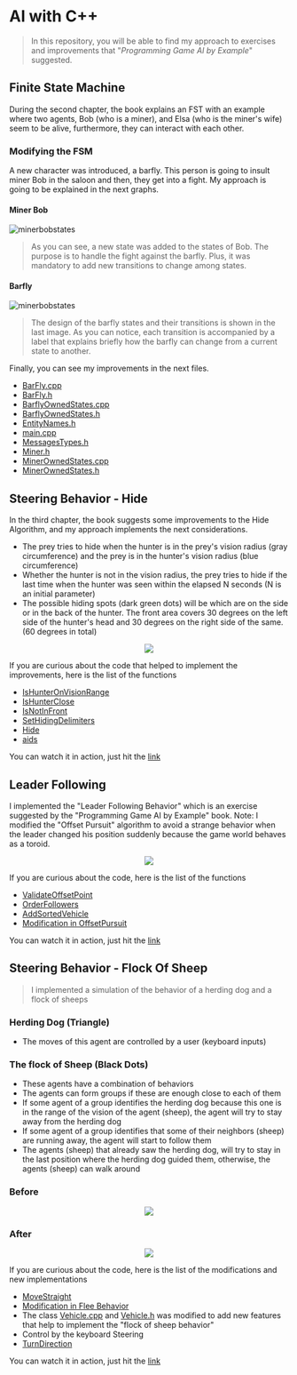 # AI with C++
> In this repository, you will be able to find my approach to exercises and improvements that "_Programming Game AI by Example_" suggested.


## Finite State Machine
During the second chapter, the book explains an FST with an example where two agents, Bob (who is a miner), and Elsa (who is the miner's wife) seem to be alive, furthermore, they can interact with each other.


### Modifying the FSM
A new character was introduced, a barfly. This person is going to insult miner Bob in the saloon and then, they get into a fight.
My approach is going to be explained in the next graphs.


#### Miner Bob
![minerbobstates](https://github.com/locus0002/c-plus-plus-ai/blob/master/images/miner.png?raw=true)
> As you can see, a new state was added to the states of Bob. The purpose is to handle the fight against the barfly. Plus, it was mandatory to add new transitions to change among states.


#### Barfly
![minerbobstates](https://github.com/locus0002/c-plus-plus-ai/blob/master/images/barfly.png?raw=true)
> The design of the barfly states and their transitions is shown in the last image. As you can notice, each transition is accompanied by a label that explains briefly how the barfly can change from a current state to another.


Finally, you can see my improvements in the next files.
- [BarFly.cpp](WestWorldWithMessaging/BarFly.cpp)
- [BarFly.h](WestWorldWithMessaging/BarFly.h)
- [BarflyOwnedStates.cpp](WestWorldWithMessaging/BarflyOwnedStates.cpp)
- [BarflyOwnedStates.h](WestWorldWithMessaging/BarflyOwnedStates.h)
- [EntityNames.h](WestWorldWithMessaging/EntityNames.h)
- [main.cpp](WestWorldWithMessaging/main.cpp)
- [MessagesTypes.h](WestWorldWithMessaging/MessagesTypes.h)
- [Miner.h](WestWorldWithMessaging/Miner.h)
- [MinerOwnedStates.cpp](WestWorldWithMessaging/MinerOwnedStates.cpp)
- [MinerOwnedStates.h](WestWorldWithMessaging/MinerOwnedStates.h)


## Steering Behavior - Hide

In the third chapter, the book suggests some improvements to the Hide Algorithm, and my approach implements the next considerations.

- The prey tries to hide when the hunter is in the prey's vision radius (gray circumference) and the prey is in the hunter's vision radius (blue circumference)
- Whether the hunter is not in the vision radius, the prey tries to hide if the last time when the hunter was seen within the elapsed N seconds (N is an initial parameter)
- The possible hiding spots (dark green dots) will be which are on the side or in the back of the hunter. The front area covers 30 degrees on the left side of the hunter's head and 30 degrees on the right side of the same. (60 degrees in total)

<p align="center" >
    <img src="https://github.com/locus0002/c-plus-plus-ai/blob/master/images/hide.png?raw=true" />
</p>

If you are curious about the code that helped to implement the improvements, here is the list of the functions
- [IsHunterOnVisionRange](https://github.com/locus0002/c-plus-plus-ai/blob/197d36eba96f371791948daa56f225d7eed3e86a/Buckland_Chapter3-Steering%20Behaviors/SteeringBehaviors.cpp#L1476)
- [IsHunterClose](https://github.com/locus0002/c-plus-plus-ai/blob/197d36eba96f371791948daa56f225d7eed3e86a/Buckland_Chapter3-Steering%20Behaviors/SteeringBehaviors.cpp#L1489)
- [IsNotInFront](https://github.com/locus0002/c-plus-plus-ai/blob/197d36eba96f371791948daa56f225d7eed3e86a/Buckland_Chapter3-Steering%20Behaviors/SteeringBehaviors.cpp#L1504)
- [SetHidingDelimiters](https://github.com/locus0002/c-plus-plus-ai/blob/197d36eba96f371791948daa56f225d7eed3e86a/Buckland_Chapter3-Steering%20Behaviors/SteeringBehaviors.cpp#L1530)
- [Hide](https://github.com/locus0002/c-plus-plus-ai/blob/197d36eba96f371791948daa56f225d7eed3e86a/Buckland_Chapter3-Steering%20Behaviors/SteeringBehaviors.cpp#L1383)
- [aids](https://github.com/locus0002/c-plus-plus-ai/blob/197d36eba96f371791948daa56f225d7eed3e86a/Buckland_Chapter3-Steering%20Behaviors/SteeringBehaviors.cpp#L1973)

You can watch it in action, just hit the [link](https://www.linkedin.com/feed/update/urn%3Ali%3Aactivity%3A6749366532184293376/)

## Leader Following

I implemented the "Leader Following Behavior" which is an exercise suggested by the "Programming Game AI by Example" book.
Note: I modified the "Offset Pursuit" algorithm to avoid a strange behavior when the leader changed his position suddenly because the game world behaves as a toroid.

<p align="center" >
    <img src="https://github.com/locus0002/c-plus-plus-ai/blob/master/images/leader_following.png?raw=true" />
</p>

If you are curious about the code, here is the list of the functions
- [ValidateOffsetPoint]()
- [OrderFollowers]()
- [AddSortedVehicle]()
- [Modification in OffsetPursuit]()

You can watch it in action, just hit the [link](https://www.linkedin.com/feed/update/urn:li:activity:6754449895190515712/)

## Steering Behavior - Flock Of Sheep
> I implemented a simulation of the behavior of a herding dog and a flock of sheeps

### Herding Dog (Triangle)

- The moves of this agent are controlled by a user (keyboard inputs)

### The flock of Sheep (Black Dots)

- These agents have a combination of behaviors
- The agents can form groups if these are enough close to each of them
- If some agent of a group identifies the herding dog because this one is in the range of the vision of the agent (sheep), the agent will try to stay away from the herding dog
- If some agent of a group identifies that some of their neighbors (sheep) are running away, the agent will start to follow them
- The agents (sheep) that already saw the herding dog, will try to stay in the last position where the herding dog guided them, otherwise, the agents (sheep) can walk around

### Before
<p align="center" >
    <img src="https://github.com/locus0002/c-plus-plus-ai/blob/master/images/flock_sheep1.png?raw=true" />
</p>

### After
<p align="center" >
    <img src="https://github.com/locus0002/c-plus-plus-ai/blob/master/images/flock_sheep2.png?raw=true" />
</p>

If you are curious about the code, here is the list of the modifications and new implementations
- [MoveStraight]()
- [Modification in Flee Behavior]()
- The class [Vehicle.cpp]() and [Vehicle.h]() was modified to add new features that help to implement the "flock of sheep behavior"
- Control by the keyboard Steering
- [TurnDirection]()

You can watch it in action, just hit the [link](https://www.linkedin.com/feed/update/urn:li:activity:6759507835865878529/)